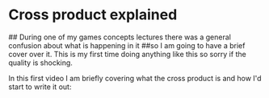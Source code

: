 # Cross product explained
<p>
## During one of my games concepts lectures there was a general confusion about what is happening in it
##so I am going to have a brief cover over it. This is my first time doing anything like this so sorry if the quality is shocking.
</p>

In this first video I am briefly covering what the cross product is and how I'd start to write it out:
